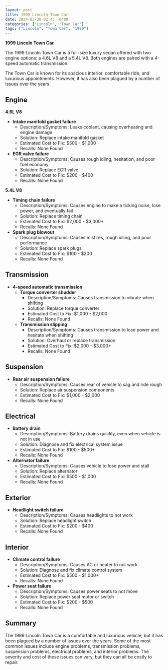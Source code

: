 ```yaml
---
layout: post
title: 1999 Lincoln Town Car
date: 2024-03-30 02:43 -0400
categories: ["Lincoln", "Town Car"]
tags: ["Lincoln", "Town Car", "1999"]
---
```

**1999 Lincoln Town Car**

The 1999 Lincoln Town Car is a full-size luxury sedan offered with two engine options: a 4.6L V8 and a 5.4L V8. Both engines are paired with a 4-speed automatic transmission.

The Town Car is known for its spacious interior, comfortable ride, and luxurious appointments. However, it has also been plagued by a number of issues over the years.

## **Engine**

**4.6L V8**

* **Intake manifold gasket failure**
    * Description/Symptoms: Leaks coolant, causing overheating and engine damage
    * Solution: Replace intake manifold gasket
    * Estimated Cost to Fix: $500 - $1,000
    * Recalls: None Found
* **EGR valve failure**
    * Description/Symptoms: Causes rough idling, hesitation, and poor fuel economy
    * Solution: Replace EGR valve
    * Estimated Cost to Fix: $200 - $400
    * Recalls: None Found

**5.4L V8**

* **Timing chain failure**
    * Description/Symptoms: Causes engine to make a ticking noise, lose power, and eventually fail
    * Solution: Replace timing chain
    * Estimated Cost to Fix: $2,000 - $3,000+
    * Recalls: None Found
* **Spark plug blowout**
    * Description/Symptoms: Causes misfires, rough idling, and poor performance
    * Solution: Replace spark plugs
    * Estimated Cost to Fix: $100 - $200
    * Recalls: None Found

## **Transmission**

* **4-speed automatic transmission**
    * **Torque converter shudder**
        * Description/Symptoms: Causes transmission to vibrate when shifting
        * Solution: Replace torque converter
        * Estimated Cost to Fix: $1,000 - $2,000
        * Recalls: None Found
    * **Transmission slipping**
        * Description/Symptoms: Causes transmission to lose power and hesitate when shifting
        * Solution: Overhaul or replace transmission
        * Estimated Cost to Fix: $2,000 - $3,000+
        * Recalls: None Found

## **Suspension**

* **Rear air suspension failure**
    * Description/Symptoms: Causes rear of vehicle to sag and ride rough
    * Solution: Replace air suspension components
    * Estimated Cost to Fix: $1,000 - $2,000
    * Recalls: None Found

## **Electrical**

* **Battery drain**
    * Description/Symptoms: Battery drains quickly, even when vehicle is not in use
    * Solution: Diagnose and fix electrical system issue
    * Estimated Cost to Fix: $100 - $500+
    * Recalls: None Found
* **Alternator failure**
    * Description/Symptoms: Causes vehicle to lose power and stall
    * Solution: Replace alternator
    * Estimated Cost to Fix: $500 - $1,000
    * Recalls: None Found

## **Exterior**

* **Headlight switch failure**
    * Description/Symptoms: Causes headlights to not work
    * Solution: Replace headlight switch
    * Estimated Cost to Fix: $200 - $400
    * Recalls: None Found

## **Interior**

* **Climate control failure**
    * Description/Symptoms: Causes AC or heater to not work
    * Solution: Diagnose and fix climate control system
    * Estimated Cost to Fix: $500 - $1,000+
    * Recalls: None Found
* **Power seat failure**
    * Description/Symptoms: Causes power seats to not move
    * Solution: Replace power seat motor or switch
    * Estimated Cost to Fix: $200 - $500
    * Recalls: None Found

## **Summary**

The 1999 Lincoln Town Car is a comfortable and luxurious vehicle, but it has been plagued by a number of issues over the years. Some of the most common issues include engine problems, transmission problems, suspension problems, electrical problems, and interior problems. The severity and cost of these issues can vary, but they can all be costly to repair.
